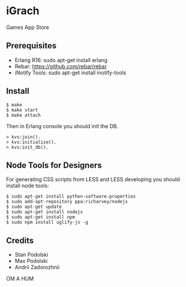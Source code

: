 iGrach
======

Games App Store

Prerequisites
-------------

* Erlang R16: sudo apt-get install erlang
* Rebar: https://github.com/rebar/rebar
* iNotify Tools: sudo apt-get install inotify-tools

Install
-------

    $ make
    $ make start
    $ make attach

Then in Erlang console you should init the DB.

    > kvs:join().
    > kvs:initialize().
    > kvs:init_db().

Node Tools for Designers
------------------------

For generating CSS scripts from LESS and LESS developing you should install node tools:

    $ sudo apt-get install python-software-properties
    $ sudo add-apt-repository ppa:richarvey/nodejs
    $ sudo apt-get update
    $ sudo apt-get install nodejs
    $ sudo apt-get install npm
    $ sudo npm install uglify-js -g

Credits
-------

* Stan Podolski
* Max Podolski
* Andrii Zadorozhnii

OM A HUM
